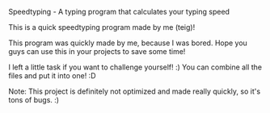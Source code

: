 Speedtyping - A typing program that calculates your typing speed


This is a quick speedtyping program made by me (teig)!

This program was quickly made by me, because I was bored. Hope you guys can use this in your projects to save some time!

I left a little task if you want to challenge yourself! :) 
You can combine all the files and put it into one! :D

Note: This project is definitely not optimized and made really quickly, so it's tons of bugs. :)
